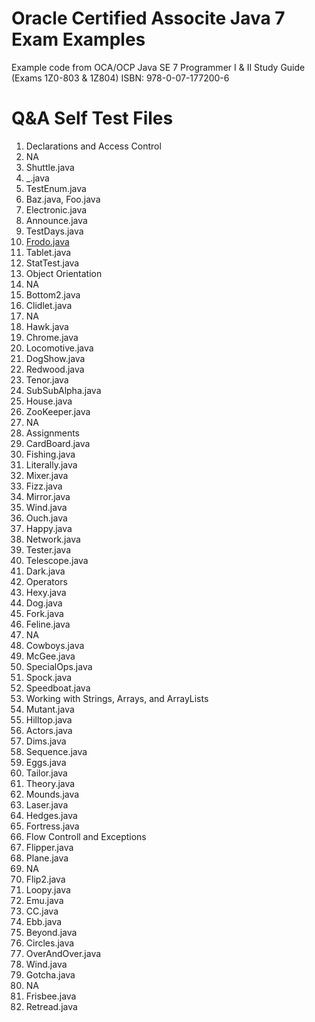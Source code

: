 # Oracle Certified Associte Java 7 Exam Examples
Example code from OCA/OCP Java SE 7 Programmer I &amp; II Study Guide (Exams 1Z0-803 &amp; 1Z804) ISBN: 978-0-07-177200-6

# Q&A Self Test Files
1. Declarations and Access Control
  1. NA
  2. Shuttle.java
  3. _.java
  4. TestEnum.java
  5. Baz.java, Foo.java
  6. Electronic.java
  7. Announce.java
  8. TestDays.java
  9. [Frodo.java](/ch1/Frodo.java)
  10. Tablet.java
  11. StatTest.java
2. Object Orientation
  1. NA
  2. Bottom2.java
  3. Clidlet.java
  4. NA
  5. Hawk.java
  6. Chrome.java
  7. Locomotive.java
  8. DogShow.java
  9. Redwood.java
  10. Tenor.java
  11. SubSubAlpha.java
  12. House.java
  13. ZooKeeper.java
  14. NA
3. Assignments
  1. CardBoard.java
  2. Fishing.java
  3. Literally.java
  4. Mixer.java
  5. Fizz.java
  6. Mirror.java
  7. Wind.java
  8. Ouch.java
  9. Happy.java
  10. Network.java
  11. Tester.java
  12. Telescope.java
  13. Dark.java
4. Operators
  1. Hexy.java
  2. Dog.java
  3. Fork.java
  4. Feline.java
  5. NA
  6. Cowboys.java
  7. McGee.java
  8. SpecialOps.java
  9. Spock.java
  10. Speedboat.java
5. Working with Strings, Arrays, and ArrayLists
  1. Mutant.java
  2. Hilltop.java
  3. Actors.java
  4. Dims.java
  5. Sequence.java
  6. Eggs.java
  7. Tailor.java
  8. Theory.java
  9. Mounds.java
  10. Laser.java
  11. Hedges.java
  12. Fortress.java
6. Flow Controll and Exceptions
  1. Flipper.java
  2. Plane.java
  3. NA
  4. Flip2.java
  5. Loopy.java
  6. Emu.java
  7. CC.java
  8. Ebb.java
  9. Beyond.java
  10. Circles.java
  11. OverAndOver.java
  12. Wind.java
  13. Gotcha.java
  14. NA
  15. Frisbee.java
  16. Retread.java

<!--
https://github.com/spencerdcarlson/oca_java_7/blob/master/ch1/Frodo.java
https://github.com/spencerdcarlson/oca_java_7
-->